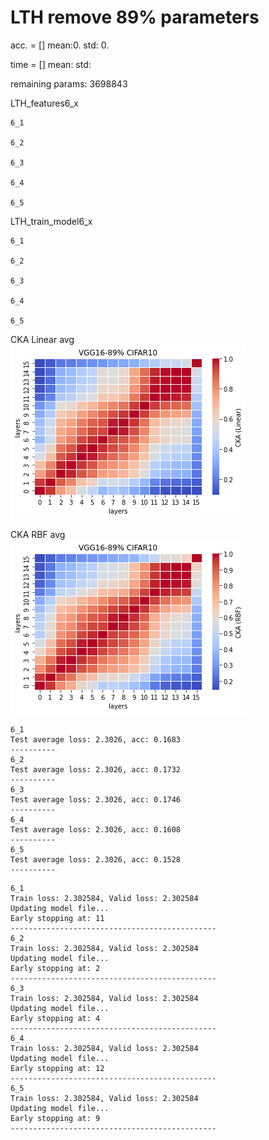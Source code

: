 # LTH remove 89% parameters
acc. = [] mean:0. std: 0.

time = [] mean: std:

remaining params: 3698843

LTH_features6_x
```
6_1

6_2

6_3

6_4

6_5

```

LTH_train_model6_x
```
6_1

6_2

6_3

6_4

6_5

```

CKA Linear avg <br>
![vgg16_89_linear](vgg16_89_linear.png)

CKA RBF avg <br>
![vgg16_89_rbf](vgg16_89_rbf.png)

```
6_1
Test average loss: 2.3026, acc: 0.1683
----------
6_2
Test average loss: 2.3026, acc: 0.1732
----------
6_3
Test average loss: 2.3026, acc: 0.1746
----------
6_4
Test average loss: 2.3026, acc: 0.1608
----------
6_5
Test average loss: 2.3026, acc: 0.1528
----------
```

```
6_1
Train loss: 2.302584, Valid loss: 2.302584
Updating model file...
Early stopping at: 11
----------------------------------------------
6_2
Train loss: 2.302584, Valid loss: 2.302584
Updating model file...
Early stopping at: 2
----------------------------------------------
6_3
Train loss: 2.302584, Valid loss: 2.302584
Updating model file...
Early stopping at: 4
----------------------------------------------
6_4
Train loss: 2.302584, Valid loss: 2.302584
Updating model file...
Early stopping at: 12
----------------------------------------------
6_5
Train loss: 2.302584, Valid loss: 2.302584
Updating model file...
Early stopping at: 9
----------------------------------------------
```

